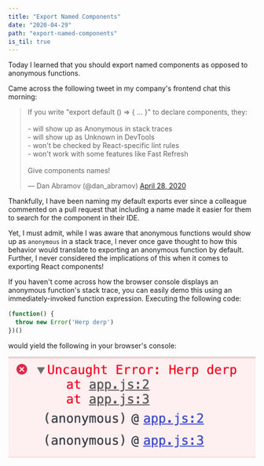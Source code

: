 ```yaml
---
title: "Export Named Components"
date: "2020-04-29"
path: "export-named-components"
is_til: true
---
```


Today I learned that you should export named components as opposed to anonymous functions.

Came across the following tweet in my company's frontend chat this morning:

<blockquote class="twitter-tweet"><p lang="en" dir="ltr">If you write &quot;export default () =&gt; { ... }&quot; to declare components, they:<br><br>- will show up as Anonymous in stack traces<br>- will show up as Unknown in DevTools<br>- won&#39;t be checked by React-specific lint rules<br>- won&#39;t work with some features like Fast Refresh<br><br>Give components names!</p>&mdash; Dan Abramov (@dan_abramov) <a href="https://twitter.com/dan_abramov/status/1255229440860262400?ref_src=twsrc%5Etfw">April 28, 2020</a></blockquote>

Thankfully, I have been naming my default exports ever since a colleague commented on a pull request that including a name made it easier for them to search for the component in their IDE.

Yet, I must admit, while I was aware that anonymous functions would show up as `anonymous` in a stack trace, I never once gave thought to how this behavior would translate to exporting an anonymous function by default. Further, I never considered the implications of this when it comes to exporting React components!

If you haven't come across how the browser console displays an anonymous function's stack trace, you can easily demo this using an immediately-invoked function expression. Executing the following code:

```javascript
(function() {
  throw new Error('Herp derp')
})()
```

would yield the following in your browser's console:

![anonymous function stack trace](./anonymous-function-stack-trace.png)
